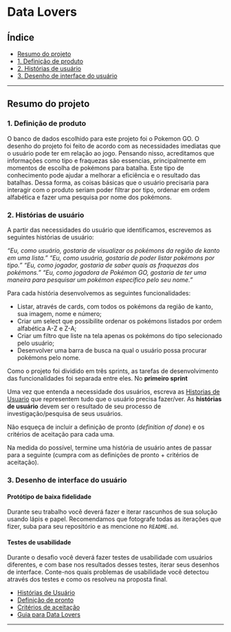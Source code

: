 # Data Lovers

## Índice

* [Resumo do projeto](#resumo-do-projeto)
* [1. Definição de produto](#1-definição-de-produto)
* [2. Histórias de usuário](#2-histórias-de-usuário)
* [3. Desenho de interface do usuário](#3-desenho-de-interface-do-usuário)

***

## Resumo do projeto

### 1. Definição de produto

O banco de dados escolhido para este projeto foi o Pokemon GO.
O desenho do projeto foi feito de acordo com as necessidades imediatas que
o usuário pode ter em relação ao jogo. Pensando nisso, acreditamos que informações
como tipo e fraquezas são essencias, principalmente em momentos de escolha
de pokémons para batalha. Este tipo de conhecimento pode ajudar a melhorar a eficiência
e o resultado das batalhas.
Dessa forma, as coisas básicas que o usuário precisaria para interagir com o produto
seriam poder filtrar por tipo, ordenar em ordem alfabética e fazer uma pesquisa
por nome dos pokémons.

### 2. Histórias de usuário

A partir das necessidades do usuário que identificamos, escrevemos as seguintes
histórias de usuário:

*“Eu, como usuário, gostaria de visualizar os pokémons da região de kanto em uma lista.”*
*“Eu, como usuária, gostaria de poder listar pokémons por tipo.”*
*“Eu, como jogador, gostaria de saber quais as fraquezas dos pokémons.”*
*“Eu, como jogadora de Pokémon GO, gostaria de ter uma maneira para pesquisar um pokémon*
*específico pelo seu nome.”*

Para cada história desenvolvemos as seguintes funcionalidades:
- Listar, através de cards, com todos os pokémons da região de kanto, sua imagem,
nome e número;
- Criar um select que possibilite ordenar os pokémons listados por ordem 
alfabética A-Z e Z-A;
- Criar um filtro que liste na tela apenas os pokémons do tipo selecionado pelo usuário;
- Desenvolver uma barra de busca na qual o usuário possa procurar pokémons
pelo nome.

Como o projeto foi dividido em três sprints, as tarefas de desenvolvimento das
funcionalidades foi separada entre eles.
No **primeiro sprint**

Uma vez que entenda a necessidade dos usuários, escreva as [Historias de
Usuario](https://es.wikipedia.org/wiki/Historias_de_usuario) que representem
tudo que o usuário precisa fazer/ver. As **histórias de usuário** devem ser o
resultado de seu processo de investigação/pesquisa de seus usuários.

Não esqueça de incluir a definição de pronto (_definition of done_) e os
critérios de aceitação para cada uma.

Na medida do possível, termine uma história de usuário antes de passar para a
seguinte (cumpra com as definições de pronto + critérios de aceitação).

### 3. Desenho de interface do usuário

#### Protótipo de baixa fidelidade

Durante seu trabalho você deverá fazer e iterar rascunhos de sua solução usando
lápis e papel. Recomendamos que fotografe todas as iterações que fizer, suba
para seu repositório e as mencione no `README.md`.

#### Testes de usabilidade

Durante o desafio você deverá fazer testes de usabilidade com usuários
diferentes, e com base nos resultados desses testes, iterar seus desenhos de
interface. Conte-nos quais problemas de usabilidade você detectou através dos
testes e como os resolveu na proposta final.

* [Histórias de Usuário](https://www.youtube.com/watch?v=sEtiCJfXTE8)
* [Definição de pronto](https://www.youtube.com/watch?v=Kfss63Q42F8)
* [Critérios de aceitação](https://medium.com/@karladiasn/user-stories-e-crit%C3%A9rios-de-aceita%C3%A7%C3%A3o-317c48403fcd)
* [Guia para Data Lovers](https://docs.google.com/presentation/d/1bOq8ns5wsvXdksdqYL3aQoxzFQsXTVlyvlV-yxI2oBM/present?token=AC4w5VhHBbEEA9u2w8bm3Ey1Cse349frbg%3A1567540902700&includes_info_params=1&eisi=CM_ytPW4teQCFQrJgQodeTcEZg#slide=id.g5282e1a53f_1_106)

***
